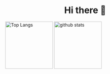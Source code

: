 <h1 align="center">Hi there 👋</h1>

<!-- <section align="center">
  <a href="https://github.com/tkming0916/github-readme-stats">
    <img align="center" height="150px" src="https://github-readme-stats.vercel.app/api?username=tkming0916&count_private=true&show_icons=true&theme=react" />
  </a>
  <a href="https://github.com/tkming0916/github-readme-stats">
    <img align="center" height="150px" src="https://github-readme-stats.vercel.app/api/top-langs/?username=tkming0916&layout=compact&theme=react&repo=github-readme-stats&langs_count=5" />
  </a>  
</section> -->
<p align="left"> 
  <img alt="Top Langs" height="150px" src="https://github-readme-stats.vercel.app/api/top-langs/?username=tkming0916&layout=compact&count_private=true&show_icons=true&theme=tokyonight" />
  <img alt="github stats" height="150px" src="https://github-readme-stats.vercel.app/api?username=tkming0916&count_private=true&show_icons=true&show_icons=true&theme=tokyonight" />
</p>
